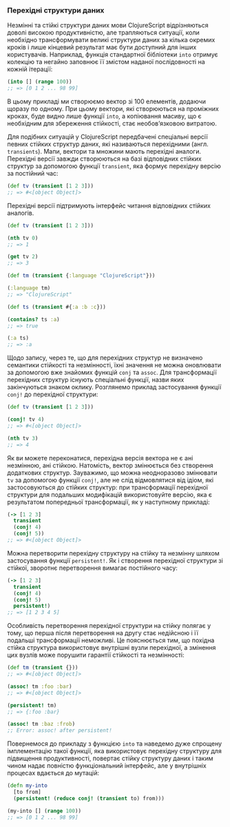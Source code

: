 ### Перехідні структури даних


Незмінні та стійкі структури даних мови ClojureScript відрізняються доволі високою продуктивністю, але трапляються ситуації, коли необхідно трансформувати великі структури даних за кілька окремих кроків і лише кінцевий результат має бути доступний для інших користувачів. Наприклад, функція стандартної бібліотеки `into` отримує колекцію та негайно заповнює її змістом наданої послідовності на кожній ітерації:

```clojure
(into [] (range 100))
;; => [0 1 2 ... 98 99]
```

В цьому прикладі ми створюємо вектор зі 100 елементів, додаючи щоразу по одному. При цьому вектори, які створюються на проміжних кроках, буде видно лише функції `into`, а копіювання масиву, що є необхідним для збереження стійкості, стає необовʼязковою витратою.

Для подібних ситуацій у ClojureScript передбачені спеціальні версії певних стійких структур даних, які називаються перехідними (англ. `transients`). Мапи, вектори та множини мають перехідні аналоги. Перехідні версії завжди створюються на базі відповідних стійких структур за допомогою функції `transient`, яка формує перехідну версію за постійний час:

```clojure
(def tv (transient [1 2 3]))
;; => #<[object Object]>
```

Перехідні версії підтримують інтерфейс читання відповідних стійких аналогів.

```clojure
(def tv (transient [1 2 3]))

(nth tv 0)
;; => 1

(get tv 2)
;; => 3

(def tm (transient {:language "ClojureScript"}))

(:language tm)
;; => "ClojureScript"

(def ts (transient #{:a :b :c}))

(contains? ts :a)
;; => true

(:a ts)
;; => :a
```

Щодо запису, через те, що для перехідних структур не визначено семантики стійкості та незмінності, їхні значення не можна оновлювати за допомогою вже знайомих функцій `conj` та `assoc`. Для трансформації перехідних структур існують спеціальні функції, назви яких закінчуються знаком оклику. Розглянемо приклад застосування функції  `conj!` до перехідної структури:

```clojure
(def tv (transient [1 2 3]))

(conj! tv 4)
;; => #<[object Object]>

(nth tv 3)
;; => 4
```

Як ви можете переконатися, перехідна версія вектора не є ані незмінною, ані стійкою. Натомість, вектор змінюється без створення додаткових структур. Зауважимо, що можна неодноразово змінювати `tv` за допомогою функції `conj!`, але не слід відмовлятися від ідіом, які застосовуються до стійких структур: при трансформації перехідної структури для подальших модифікацій використовуйте версію, яка є результатом попередньої трансформації, як у наступному прикладі:

```clojure
(-> [1 2 3]
  transient
  (conj! 4)
  (conj! 5))
;; => #<[object Object]>
```

Можна перетворити перехідну структуру на стійку та незмінну шляхом застосування функції `persistent!`. Як і створення перехідної структури зі стійкої, зворотнє перетворення вимагає постійного часу:

```clojure
(-> [1 2 3]
  transient
  (conj! 4)
  (conj! 5)
  persistent!)
;; => [1 2 3 4 5]
```

Особливість перетворення перехідної структури на стійку полягає у тому, що перша після перетворення на другу стає недійсною і її подальші трансформації неможливі. Це пояснюється тим, що похідна стійка структура використовує внутрішні вузли перехідної, а змінення цих вузлів може порушити гарантії стійкості та незмінності:

```clojure
(def tm (transient {}))
;; => #<[object Object]>

(assoc! tm :foo :bar)
;; => #<[object Object]>

(persistent! tm)
;; => {:foo :bar}

(assoc! tm :baz :frob)
;; Error: assoc! after persistent!
```

Повернемося до прикладу з функцією  `into` та наведемо дуже спрощену імплементацію такої функції, яка використовує перехідну структуру для підвищення продуктивності, повертає стійку структуру даних і таким чином надає повністю функціональний інтерфейс, але у внутрішніх процесах вдається до мутацій:

```clojure
(defn my-into
  [to from]
  (persistent! (reduce conj! (transient to) from)))

(my-into [] (range 100))
;; => [0 1 2 ... 98 99]
```
